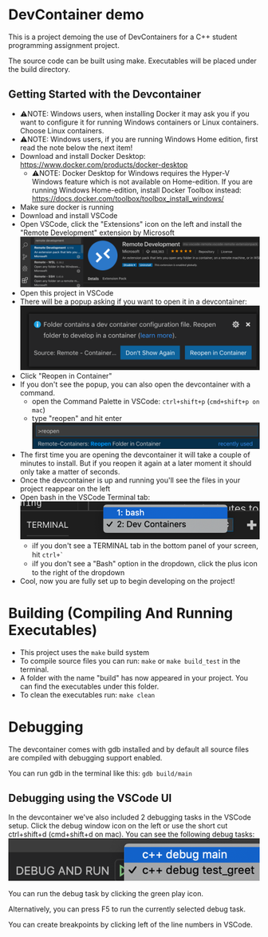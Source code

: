 # DevContainer demo

This is a project demoing the use of DevContainers for a C++ student programming assignment project.

The source code can be built using make. Executables will be placed under the build directory.


## Getting Started with the Devcontainer
- ⚠️NOTE: Windows users, when installing Docker it may ask you if you want to configure it for running Windows containers or Linux containers. Choose Linux containers.
- ⚠️NOTE: Windows users, if you are running Windows Home edition, first read the note below the next item!
- Download and install Docker Desktop: https://www.docker.com/products/docker-desktop
  - ⚠️NOTE: Docker Desktop for Windows requires the Hyper-V Windows feature which is not available on Home-edition. If you are running Windows Home-edition, install Docker Toolbox instead: https://docs.docker.com/toolbox/toolbox_install_windows/
- Make sure docker is running
- Download and install VSCode
- Open VSCode, click the "Extensions" icon on the left and install the "Remote Development" extension by Microsoft
![Remote Development Extension](images/install-remote-development-extension.png "Remote Development Extension") 
- Open this project in VSCode
- There will be a popup asking if you want to open it in a devcontainer:
![Devcontainer Popup](images/reopen-in-container-popup.png "Devcontainer Popup")
- Click "Reopen in Container"
- If you don't see the popup, you can also open the devcontainer with a command. 
  - open the Command Palette in VSCode: `ctrl+shift+p` (`cmd+shift+p on mac`)
  - type "reopen" and hit enter
  ![Devcontainer Command](images/reopen-in-container-command.png "Devcontainer Command")
- The first time you are opening the devcontainer it will take a couple of minutes to install. But if you reopen it again at a later moment it should only take a matter of seconds.
- Once the devcontainer is up and running you'll see the files in your project reappear on the left
- Open bash in the VSCode Terminal tab:
![Bash](images/bash.png "Bash")
  - ℹ️If you don't see a TERMINAL tab in the bottom panel of your screen, hit ``ctrl+` ``
  - ℹ️If you don't see a "Bash" option in the dropdown, click the plus icon to the right of the dropdown
- Cool, now you are fully set up to begin developing on the project!


# Building (Compiling And Running Executables)
- This project uses the `make` build system
- To compile source files you can run: `make` or `make build_test` in the terminal.
- A folder with the name "build" has now appeared in your project. You can find the executables under this folder.
- To clean the executables run: `make clean`

# Debugging
The devcontainer comes with gdb installed and by default all source files are compiled with debugging support enabled. 

You can run gdb in the terminal like this: `gdb build/main`

## Debugging using the VSCode UI
In the devcontainer we've also included 2 debugging tasks in the VSCode setup.
Click the debug window icon on the left or use the short cut ctrl+shift+d (cmd+shift+d on mac).
You can see the following debug tasks:
![Debug](images/debug.png "Debug")

You can run the debug task by clicking the green play icon. 

Alternatively, you can press F5 to run the currently selected debug task.

You can create breakpoints by clicking left of the line numbers in VSCode.
